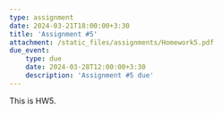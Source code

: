 ```yaml
---
type: assignment
date: 2024-03-21T18:00:00+3:30
title: 'Assignment #5'
attachment: /static_files/assignments/Homework5.pdf
due_event: 
    type: due
    date: 2024-03-28T12:00:00+3:30
    description: 'Assignment #5 due'
---
```

This is HW5.

